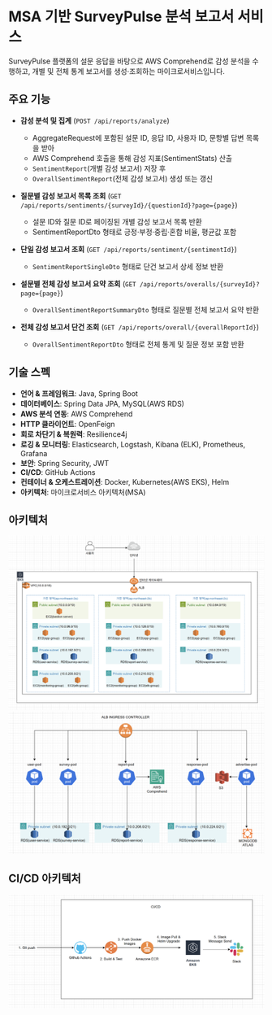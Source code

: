 # MSA 기반 SurveyPulse 분석 보고서 서비스

SurveyPulse 플랫폼의 설문 응답을 바탕으로 AWS Comprehend로 감성 분석을 수행하고, 개별 및 전체 통계 보고서를 생성·조회하는 마이크로서비스입니다.

## 주요 기능

- **감성 분석 및 집계** (`POST /api/reports/analyze`)
  - AggregateRequest에 포함된 설문 ID, 응답 ID, 사용자 ID, 문항별 답변 목록을 받아
  - AWS Comprehend 호출을 통해 감성 지표(SentimentStats) 산출
  - `SentimentReport`(개별 감성 보고서) 저장 후
  - `OverallSentimentReport`(전체 감성 보고서) 생성 또는 갱신

- **질문별 감성 보고서 목록 조회** (`GET /api/reports/sentiments/{surveyId}/{questionId}?page={page}`)
  - 설문 ID와 질문 ID로 페이징된 개별 감성 보고서 목록 반환
  - SentimentReportDto 형태로 긍정·부정·중립·혼합 비율, 평균값 포함

- **단일 감성 보고서 조회** (`GET /api/reports/sentiment/{sentimentId}`)
  - `SentimentReportSingleDto` 형태로 단건 보고서 상세 정보 반환

- **설문별 전체 감성 보고서 요약 조회** (`GET /api/reports/overalls/{surveyId}?page={page}`)
  - `OverallSentimentReportSummaryDto` 형태로 질문별 전체 보고서 요약 반환

- **전체 감성 보고서 단건 조회** (`GET /api/reports/overall/{overallReportId}`)
  - `OverallSentimentReportDto` 형태로 전체 통계 및 질문 정보 포함 반환

## 기술 스펙

- **언어 & 프레임워크**: Java, Spring Boot
- **데이터베이스**: Spring Data JPA, MySQL(AWS RDS)
- **AWS 분석 연동**: AWS Comprehend
- **HTTP 클라이언트**: OpenFeign
- **회로 차단기 & 복원력**: Resilience4j
- **로깅 & 모니터링**: Elasticsearch, Logstash, Kibana (ELK), Prometheus, Grafana
- **보안**: Spring Security, JWT
- **CI/CD**: GitHub Actions
- **컨테이너 & 오케스트레이션**: Docker, Kubernetes(AWS EKS), Helm
- **아키텍처**: 마이크로서비스 아키텍처(MSA)

## 아키텍처

![서비스 아키텍처 다이어그램](https://github.com/SurveyPulse/user-service/blob/main/docs/images/aws-architecture.png)
![RDS 아키텍처 다이어그램](https://github.com/SurveyPulse/user-service/blob/main/docs/images/aws-rds-architecture.png)


## CI/CD 아키텍처
![CI/CD 파이프라인 다이어그램](https://github.com/SurveyPulse/user-service/blob/main/docs/images/cicd-architecture.png)
